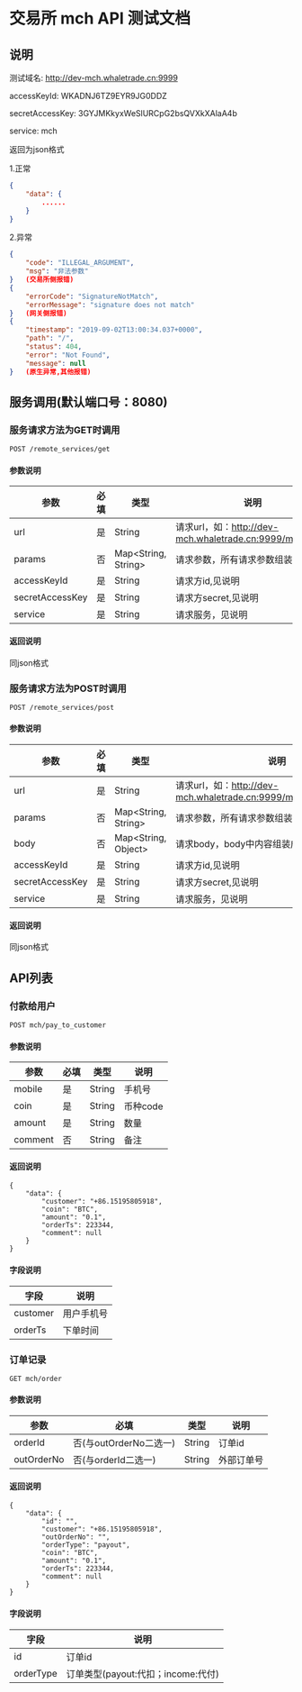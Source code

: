 # 交易所 mch API 测试文档

## 说明
测试域名: http://dev-mch.whaletrade.cn:9999

accessKeyId: WKADNJ6TZ9EYR9JG0DDZ

secretAccessKey: 3GYJMKkyxWeSlURCpG2bsQVXkXAlaA4b

service: mch

返回为json格式

1.正常
```json
{
    "data": {
        ......
    }
}
```
2.异常
```json    
{
    "code": "ILLEGAL_ARGUMENT",
    "msg": "非法参数"
}   (交易所侧报错) 
{
    "errorCode": "SignatureNotMatch",
    "errorMessage": "signature does not match"
}   (网关侧报错)
{
    "timestamp": "2019-09-02T13:00:34.037+0000",
    "path": "/",
    "status": 404,
    "error": "Not Found",
    "message": null
}   (原生异常,其他报错)
```

## 服务调用(默认端口号：8080)

### 服务请求方法为GET时调用
```
POST /remote_services/get
``` 

#### 参数说明
| 参数              | 必填 | 类型                 | 说明                          |
| ---------------- | ---- |-------------------- | ---------------------------- |
| url              | 是   | String              | 请求url，如：http://dev-mch.whaletrade.cn:9999/mch/order|
| params           | 否   | Map<String, String> | 请求参数，所有请求参数组装成Map    |
| accessKeyId      | 是   | String              | 请求方id,见说明                 |
| secretAccessKey  | 是   | String              | 请求方secret,见说明             |
| service          | 是   | String              | 请求服务，见说明                 |  

#### 返回说明
同json格式

### 服务请求方法为POST时调用
```
POST /remote_services/post
``` 

#### 参数说明
| 参数              | 必填 | 类型                 | 说明                          |
| ---------------- | ---- |-------------------- | ---------------------------- |
| url              | 是   | String              | 请求url，如：http://dev-mch.whaletrade.cn:9999/mch/pay_to_customer|
| params           | 否   | Map<String, String> | 请求参数，所有请求参数组装成Map    |
| body             | 否   | Map<String, Object> | 请求body，body中内容组装成Map    |
| accessKeyId      | 是   | String              | 请求方id,见说明                 |
| secretAccessKey  | 是   | String              | 请求方secret,见说明             |
| service          | 是   | String              | 请求服务，见说明                 |  

#### 返回说明
同json格式

## API列表

### 付款给用户
```
POST mch/pay_to_customer
```

#### 参数说明
| 参数         | 必填 | 类型    | 说明                         |
| ----------- | ---- |-----  | ---------------------------- |
| mobile      | 是   | String | 手机号                        |
| coin        | 是   | String | 币种code                      |
| amount      | 是   | String | 数量                          |
| comment     | 否   | String | 备注                          |

#### 返回说明
```
{
    "data": {
        "customer": "+86.15195805918",
        "coin": "BTC",
        "amount": "0.1",
        "orderTs": 223344,
        "comment": null
    }
}
```

#### 字段说明
| 字段              |  说明                      |
| -----------      |  ----------------------   |
| customer         | 用户手机号                  |
| orderTs          | 下单时间                    |

### 订单记录
```
GET mch/order
```

#### 参数说明
| 参数         | 必填                   | 类型    | 说明                         |
| ----------- | ---------------------  |-----  | ---------------------------- |
| orderId     | 否(与outOrderNo二选一)   | String | 订单id                        |
| outOrderNo  | 否(与orderId二选一)      | String | 外部订单号                      |

#### 返回说明
```
{
    "data": {
        "id": "",
        "customer": "+86.15195805918",
        "outOrderNo": "",
        "orderType": "payout",
        "coin": "BTC",
        "amount": "0.1",
        "orderTs": 223344,
        "comment": null
    }
}
```

#### 字段说明
| 字段              |  说明                          |
| -----------      |  --------------------------   |
| id               | 订单id                         |
| orderType        | 订单类型(payout:代扣；income:代付)|